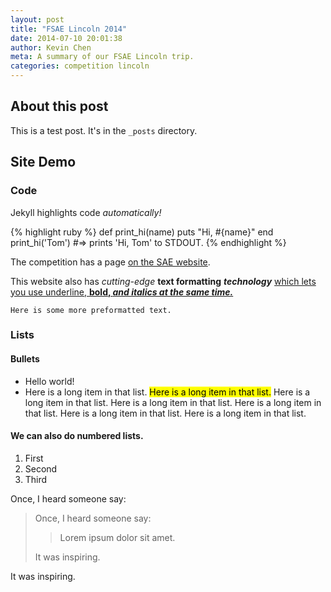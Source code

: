 ```yaml
---
layout: post
title: "FSAE Lincoln 2014"
date: 2014-07-10 20:01:38
author: Kevin Chen
meta: A summary of our FSAE Lincoln trip.
categories: competition lincoln
---
```


## About this post

This is a test post. It's in the `_posts` directory.

## Site Demo

### Code
Jekyll highlights code _automatically!_

{% highlight ruby %}
def print_hi(name)
  puts "Hi, #{name}"
end
print_hi('Tom')
#=> prints 'Hi, Tom' to STDOUT.
{% endhighlight %}

The competition has a page [on the SAE website](http://students.sae.org/cds/formulaseries/west/).

This website also has _cutting-edge_ **text formatting** _**technology**_ <u>which lets you use underline, <strong>bold, <em>and italics at the same time.</em></strong></u>

    Here is some more preformatted text.

### Lists

#### Bullets

- Hello world!
- Here is a long item in that list. <mark>Here is a long item in that list.</mark> Here is a long item in that list. Here is a long item in that list. Here is a long item in that list. Here is a long item in that list. Here is a long item in that list. 

#### We can also do numbered lists.

1. First
2. Second
3. Third

Once, I heard someone say:

> Once, I heard someone say:
> 
> > Lorem ipsum dolor sit amet. 
> 
> It was inspiring.

It was inspiring.